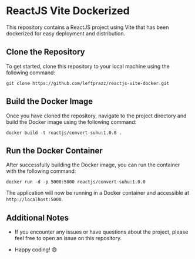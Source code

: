 # ReactJS Vite Dockerized

This repository contains a ReactJS project using Vite that has been dockerized for easy deployment and distribution.

## Clone the Repository

To get started, clone this repository to your local machine using the following command:

```
git clone https://github.com/leftprazz/reactjs-vite-docker.git
```

## Build the Docker Image

Once you have cloned the repository, navigate to the project directory and build the Docker image using the following command:

```
docker build -t reactjs/convert-suhu:1.0.0 .
```

## Run the Docker Container

After successfully building the Docker image, you can run the container with the following command:

```
docker run -d -p 5000:5000 reactjs/convert-suhu:1.0.0
```

The application will now be running in a Docker container and accessible at `http://localhost:5000`.

## Additional Notes

- If you encounter any issues or have questions about the project, please feel free to open an issue on this repository.

- Happy coding! 😄